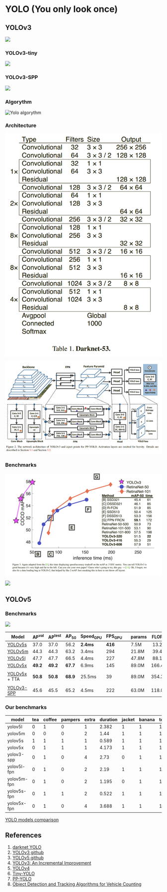 # YOLO (You only look once)

## YOLOv3

![](https://user-images.githubusercontent.com/26833433/64067835-51d5b500-cc2f-11e9-982e-843f7f9a6ea2.jpg)

### YOLOv3-tiny

![](https://user-images.githubusercontent.com/26833433/64067834-51d5b500-cc2f-11e9-9357-c485b159a20b.jpg)

### YOLOv3-SPP

![](https://user-images.githubusercontent.com/26833433/64067833-51d5b500-cc2f-11e9-8208-6fe197809131.jpg)

### Algorythm 
![Yolo algorythm](https://miro.medium.com/max/2400/1*m8p5lhWdFDdapEFa2zUtIA.jpeg)

### Architecture

![YOLOv3 architecture](darknet-53.png)

![PP-YOLOv3 architecture](pp_yolo.png)

### Benchmarks

![](yolov3_benchmarks.png)

![](https://user-images.githubusercontent.com/26833433/80831822-57a9de80-8ba0-11ea-9684-c47afb0432dc.png)


## YOLOv5

### Benchmarks 

![](https://user-images.githubusercontent.com/26833433/90187293-6773ba00-dd6e-11ea-8f90-cd94afc0427f.png)

| Model | AP<sup>val</sup> | AP<sup>test</sup> | AP<sub>50</sub> | Speed<sub>GPU</sub> | FPS<sub>GPU</sub> || params | FLOPS |
|---------- |------ |------ |------ | -------- | ------| ------ |------  |  :------: |
| [YOLOv5s](https://github.com/ultralytics/yolov5/releases/tag/v3.0)    | 37.0     | 37.0     | 56.2     | **2.4ms** | **416** || 7.5M   | 13.2B
| [YOLOv5m](https://github.com/ultralytics/yolov5/releases/tag/v3.0)    | 44.3     | 44.3     | 63.2     | 3.4ms     | 294     || 21.8M  | 39.4B
| [YOLOv5l](https://github.com/ultralytics/yolov5/releases/tag/v3.0)    | 47.7     | 47.7     | 66.5     | 4.4ms     | 227     || 47.8M  | 88.1B
| [YOLOv5x](https://github.com/ultralytics/yolov5/releases/tag/v3.0)    | **49.2** | **49.2** | **67.7** | 6.9ms     | 145     || 89.0M  | 166.4B
| | | | | | || |
| [YOLOv5x](https://github.com/ultralytics/yolov5/releases/tag/v3.0) + TTA|**50.8**| **50.8** | **68.9** | 25.5ms    | 39      || 89.0M  | 354.3B
| | | | | | || |
| [YOLOv3-SPP](https://github.com/ultralytics/yolov5/releases/tag/v3.0) | 45.6     | 45.5     | 65.2     | 4.5ms     | 222     || 63.0M  | 118.0B


### Our benchmarks

| model       | tea        | coffee | pampers | extra | duration | jacket| banana | tomato | extra | duration |**Recall**    |**Precision**|
|-------------|------------|--------|---------|-------|----------|-------|--------|--------|-------|----------|--------------|-------------|
| yolov5l     | 0          | 1      | 0       | 1     | 2.382    | 1     | 1      | 1      | 0     | 2.202    | 0.666 	     | 0.8         |
| yolov5m     | 0          | 0      | 0       | 2     | 1.44     | 1     | 1      | 1      | 0     | 1.351    | 0.5          | 0.6         |
| yolov5s     | 1          | 1      | 1       | 1     | 0.589    | 1     | 1      | 1      | 5     | 0.515    | 1            | 0.5         |
| yolov5x     | 0          | 1      | 1       | 1     | 4.173    | 1     | 1      | 1      | 0     | 4.041    | 0.833 	     | 0.833       |
| yolov3-spp  | 0          | 1      | 0       | 4     | 2.73     | 0     | 1      | 1      | 1     | 2.992    | 0.5          | 0.375       |
| yolov5l-fpn | 0          | 1      | 0       | 2     | 2.19     | 1     | 1      | 1      | 2     | 2.433    | 0.666 	     | 0.5         |
| yolov5m-fpn | 0          | 1      | 0       | 2     | 1.195    | 0     | 1      | 1      | 0     | 1.086    | 0.5          | 0.6         |
| yolov5s-fpn | 0          | 1      | 1       | 2     | 0.522    | 1     | 1      | 1      | 3     | 0.492    | 0.833 	     | 0.5         |
| yolov5x-fpn | 0          | 1      | 0       | 4     | 3.688    | 1     | 1      | 1      | 0     | 3.721    | 0.666 	     | 0.5         |

[YOLO models comparison](https://docs.google.com/spreadsheets/d/1lnaxeeLlomnvtsInAsOQagFE5PSgD15blBKOq6w3fbY/edit#gid=0)


## References

1. [darknet YOLO](https://pjreddie.com/darknet/yolo/)
1. [YOLOv3 github](https://github.com/ultralytics/yolov3)
1. [YOLOv5 github](https://github.com/ultralytics/yolov5)
1. [YOLOv3: An Incremental Improvement](https://arxiv.org/pdf/1804.02767.pdf)
1. [YOLOv4](https://arxiv.org/pdf/2004.10934.pdf)
1. [Tiny-YOLO](https://arxiv.org/pdf/2008.02170.pdf)
1. [PP-YOLO](https://arxiv.org/pdf/2007.12099.pdf)
1. [Object Detection and Tracking Algorithms for Vehicle Counting](https://arxiv.org/pdf/2007.16198.pdf)
